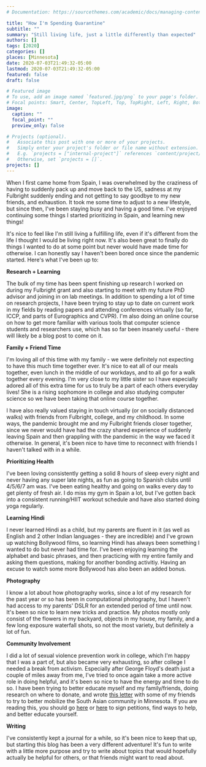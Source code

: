 ```yaml
---
# Documentation: https://sourcethemes.com/academic/docs/managing-content/

title: "How I'm Spending Quarantine"
subtitle: ""
summary: "Still living life, just a little differently than expected"
authors: []
tags: [2020]
categories: []
places: [Minnesota]
date: 2020-07-03T21:49:32-05:00
lastmod: 2020-07-03T21:49:32-05:00
featured: false
draft: false

# Featured image
# To use, add an image named `featured.jpg/png` to your page's folder.
# Focal points: Smart, Center, TopLeft, Top, TopRight, Left, Right, BottomLeft, Bottom, BottomRight.
image:
  caption: ""
  focal_point: ""
  preview_only: false

# Projects (optional).
#   Associate this post with one or more of your projects.
#   Simply enter your project's folder or file name without extension.
#   E.g. `projects = ["internal-project"]` references `content/project/deep-learning/index.md`.
#   Otherwise, set `projects = []`.
projects: []
---
```


When I first came home from Spain, I was overwhelmed by the craziness of having to suddenly pack up and move back to the US, sadness at my Fulbright suddenly ending and not getting to say goodbye to my new friends, and exhaustion. It took me some time to adjust to a new lifestyle, but since then, I've been staying busy and having a good time. I've enjoyed continuing some things I started prioritizing in Spain, and learning new things! 

It's nice to feel like I'm still living a fulfilling life, even if it's different from the life I thought I would be living right now. It's also been great to finally do things I wanted to do at some point but never would have made time for otherwise. I can honestly say I haven't been bored once since the pandemic started. Here's what I've been up to:

**Research + Learning**

The bulk of my time has been spent finishing up research I worked on during my Fulbright grant and also starting to meet with my future PhD advisor and joining in on lab meetings. In addition to spending a lot of time on research projects, I have been trying to stay up to date on current work in my fields by reading papers and attending conferences virtually (so far, ICCP, and parts of Eurographics and CVPR). I'm also doing an online course on how to get more familiar with various tools that computer science students and researchers use, which has so far been insanely useful - there will likely be a blog post to come on it.

**Family + Friend Time**

I'm loving all of this time with my family - we were definitely not expecting to have this much time together ever. It's nice to eat all of our meals together, even lunch in the middle of our workdays, and to all go for a walk together every evening. I'm very close to my little sister so I have especially adored all of this extra time for us to truly be a part of each others everyday lives! She is a rising sophomore in college and also studying computer science so we have been taking that online course together.

I have also really valued staying in touch virtually (or on socially distanced walks) with friends from Fulbright, college, and my childhood. In some ways, the pandemic brought me and my Fulbright friends closer together, since we never would have had the crazy shared experience of suddenly leaving Spain and then grappling with the pandemic in the way we faced it otherwise. In general, it's been nice to have time to reconnect with friends I haven't talked with in a while.

**Prioritizing Health**

I've been loving consistently getting a solid 8 hours of sleep every night and never having any super late nights, as fun as going to Spanish clubs until 4/5/6/7 am was. I've been eating healthy and going on walks every day to get plenty of fresh air. I do miss my gym in Spain a lot, but I've gotten back into a consistent running/HIIT workout schedule and have also started doing yoga regularly.

**Learning Hindi**

I never learned Hindi as a child, but my parents are fluent in it (as well as English and 2 other Indian languages - they are incredible) and I've grown up watching Bollywood films, so learning Hindi has always been something I wanted to do but never had time for. I've been enjoying learning the alphabet and basic phrases, and then practicing with my entire family and asking them questions, making for another bonding activitiy. Having an excuse to watch some more Bollywood has also been an added bonus.


**Photography**

I know a lot about how photography works, since a lot of my research for the past year or so has been in computational photography, but I haven't had access to my parents' DSLR for an extended period of time until now. It's been so nice to learn new tricks and practice. My photos mostly only consist of the flowers in my backyard, objects in my house, my family, and a few long exposure waterfall shots, so not the most variety, but definitely a lot of fun.


**Community Involvement**

I did a lot of sexual violence prevention work in college, which I'm happy that I was a part of, but also became very exhausting, so after college I needed a break from activism. Especially after George Floyd's death just a couple of miles away from me, I've tried to once again take a more active role in doing helpful, and it's been so nice to have the energy and time to do so. I have been trying to better educate myself and my family/friends, doing research on where to donate, and wrote [this letter](https://iamn.org/documents/2020/saari/Youth%20Letter%20to%20IAM.pdf) with some of my friends to try to better mobilize the South Asian community in Minnesota. If you are reading this, you should go [here](https://blacklivesmatter.carrd.co/) or [here](https://docs.google.com/document/d/1Gwl9omY8l5dUCkK4Y2llKAsfx5asES9zWn4Tr27QhTU/mobilebasic) to sign petitions, find ways to help, and better educate yourself.

**Writing**

I've consistently kept a journal for a while, so it's been nice to keep that up, but starting this blog has been a very different adventure! It's fun to write with a little more purpose and try to write about topics that would hopefully actually be helpful for others, or that friends might want to read about.